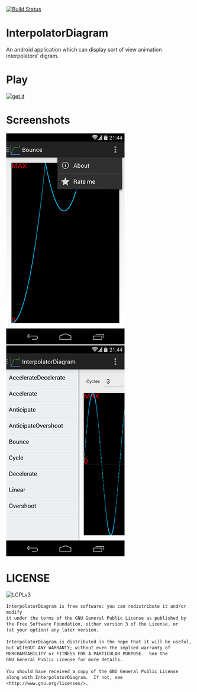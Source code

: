 [![Build Status](https://travis-ci.org/airk000/InterpolatorDiagram.svg?branch=master)](https://travis-ci.org/airk000/InterpolatorDiagram)

InterpolatorDiagram
===

An android application which can display sort of view animation
interpolators' digram.

Play
===
[![get it](http://developer.android.com/images/brand/en_generic_rgb_wo_45.png)](https://play.google.com/store/apps/details?id=com.airk.interpolatordiagram.app)

Screenshots
===
![screenshot1](https://raw.githubusercontent.com/airk000/InterpolatorDiagram/master/extras/1.png "screenshot1")
![screenshot2](https://raw.githubusercontent.com/airk000/InterpolatorDiagram/master/extras/2.png "screenshot2")


LICENSE
===

![LGPLv3](http://www.gnu.org/graphics/lgplv3-88x31.png)
```
InterpolatorDiagram is free software: you can redistribute it and/or modify
it under the terms of the GNU General Public License as published by
the Free Software Foundation, either version 3 of the License, or
(at your option) any later version.

InterpolatorDiagram is distributed in the hope that it will be useful,
but WITHOUT ANY WARRANTY; without even the implied warranty of
MERCHANTABILITY or FITNESS FOR A PARTICULAR PURPOSE.  See the
GNU General Public License for more details.

You should have received a copy of the GNU General Public License
along with InterpolatorDiagram.  If not, see <http://www.gnu.org/licenses/>.
```
